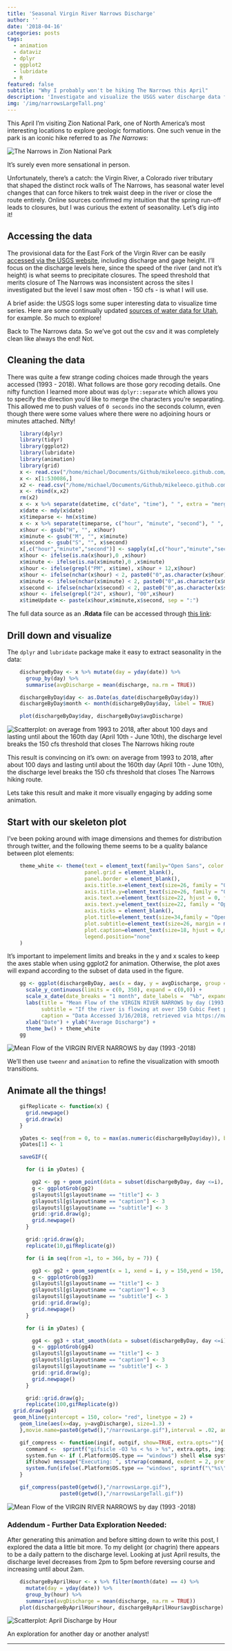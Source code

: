```yaml
---
title: 'Seasonal Virgin River Narrows Discharge'
author: ''
date: '2018-04-16'
categories: posts
tags:
  - animation
  - dataviz
  - dplyr
  - ggplot2
  - lubridate
  - R
featured: false
subtitle: "Why I probably won't be hiking The Narrows this April"
description: 'Investigate and visualize the USGS water discharge data for the Virgin River Narrows from 1993 - 2018'
img: '/img/narrowsLargeTall.png'
---
```


This April I’m visiting Zion National Park, one of North America’s most
interesting locations to explore geologic formations. One such venue in
the park is an iconic hike referred to as _The Narrows_:

![The Narrows in Zion National Park](/img/narrows.jpg)

It’s surely even more sensational in person.

Unfortunately, there’s a catch: the Virgin River, a Colorado river
tributary that shaped the distinct rock walls of The Narrows, has
seasonal water level changes that can force hikers to trek waist deep in
the river or close the route entirely. Online sources confirmed my
intuition that the spring run-off leads to closures, but I was curious
the extent of seasonality. Let’s dig into it!

## Accessing the data

The provisional data for the East Fork of the Virgin River can be easily
[accessed via the USGS website](https://waterdata.usgs.gov/ut/nwis/uv?cb_00065=on&cb_00060=on&format=gif_default&period=60&begin_date=&end_date=&site_no=09404900),
including discharge and gage height. I’ll focus on the discharge levels
here, since the speed of the river (and not it’s height) is what seems
to precipitate closures. The speed threshold that merits closure of The
Narrows was inconsistent across the sites I investigated but the level I saw most often - 150 cfs - is what I
will use.

A brief aside: the USGS logs some super interesting data to visualize
time series. Here are some continually updated [sources of water data for Utah](https://waterdata.usgs.gov/ut/nwis/uv?cb_00065=on&cb_00060=on&format=gif_default&period=60),
for example. So much to explore!

Back to The Narrows data. So we’ve got out the csv and it was completely
clean like always the end! Not.

## Cleaning the data

There was quite a few strange coding choices made through the years
accessed (1993 - 2018). What follows are those gory recoding details.
One nifty function I learned more about was `dplyr::separate` which
allows you to specify the direction you’d like to merge the characters
you’re separating. This allowed me to push values of `0 seconds` ino the
seconds column, even though there were some values where there were no
adjoining hours or minutes attached. Nifty!

```r
    library(dplyr)
    library(tidyr)
    library(ggplot2)
    library(lubridate)
    library(animation)
    library(grid)
    x <- read.csv("/home/michael/Documents/Github/mikeleeco.github.com/static/data/narrows.Rdata", row.names = NULL, stringsAsFactors = FALSE)
    x <- x[1:530086,]
    x2 <- read.csv("/home/michael/Documents/Github/mikeleeco.github.com/static/data/narrows2.csv", row.names = NULL, stringsAsFactors = FALSE)
    x <- rbind(x,x2)
    rm(x2)
    x <- x %>% separate(datetime, c("date", "time"), " ", extra = "merge")
    x$date <- mdy(x$date)
    x$timeparse <- hm(x$time)
    x <- x %>% separate(timeparse, c("hour", "minute", "second"), " ", extra = "merge", fill = "left")
    x$hour <- gsub("H", "", x$hour)
    x$minute <- gsub("M", "", x$minute)
    x$second <- gsub("S", "", x$second)
    x[,c("hour","minute","second")] <- sapply(x[,c("hour","minute","second")], as.numeric)
    x$hour <- ifelse(is.na(x$hour),0 ,x$hour)
    x$minute <- ifelse(is.na(x$minute),0 ,x$minute)
    x$hour <- ifelse(grepl("PM", x$time), x$hour + 12,x$hour)
    x$hour <- ifelse(nchar(x$hour) < 2, paste0("0",as.character(x$hour)),as.character(x$hour))
    x$minute <- ifelse(nchar(x$minute) < 2, paste0("0",as.character(x$minute)),as.character(x$minute))
    x$second <- ifelse(nchar(x$second) < 2, paste0("0",as.character(x$second)),as.character(x$second))
    x$hour <- ifelse(grepl("24", x$hour), "00",x$hour)
    x$timeUpdate <- paste(x$hour,x$minute,x$second, sep = ":")

```

The full data source as an **.Rdata** file can be accessed through [this
link](https://mikelee.co/data/narrows.Rdata):

## Drill down and visualize

The `dplyr` and `lubridate` package make it easy to extract seasonality
in the data:

```r
    dischargeByDay <- x %>% mutate(day = yday(date)) %>%
      group_by(day) %>%
      summarise(avgDischarge = mean(discharge, na.rm = TRUE))

    dischargeByDay$day <- as.Date(as_date(dischargeByDay$day))
    dischargeByDay$month <- month(dischargeByDay$day, label = TRUE)

    plot(dischargeByDay$day, dischargeByDay$avgDischarge)
```

![Scatterplot: on average from 1993 to 2018, after about 100 days and lasting until about the 160th day (April 10th - June 10th), the discharge level breaks the 150 cfs threshold that closes The Narrows hiking route](/img/drilldown-1.png)

This result is convincing on it’s own: on average from 1993 to 2018,
after about 100 days and lasting until about the 160th day (April 10th -
June 10th), the discharge level breaks the 150 cfs threshold that closes
The Narrows hiking route.

Lets take this result and make it more visually engaging by adding some
animation.

## Start with our skeleton plot

I’ve been poking around with image dimensions and themes for
distribution through twitter, and the following theme seems to be a
quality balance between plot elements:

```r
    theme_white <- theme(text = element_text(family="Open Sans", color = "black"),
                         panel.grid = element_blank(),
                         panel.border = element_blank(),
                         axis.title.x=element_text(size=26, family = "Open Sans", margin = margin(t=15, b = 0)),
                         axis.title.y=element_text(size=26, family = "Open Sans", margin = margin(r=15, l = 5)),
                         axis.text.x=element_text(size=22, hjust = 0, family = "Open Sans Light"),
                         axis.text.y=element_text(size=22, family = "Open Sans Light"),
                         axis.ticks = element_blank(),
                         plot.title=element_text(size=34,family = "Open Sans Extrabold",hjust= 0,lineheight=1, margin = margin(t = 15)),
                         plot.subtitle=element_text(size=26, margin = margin(t=15, b = 5),family = "Open Sans"),
                         plot.caption=element_text(size=18, hjust = 0,margin=margin(t=15, b = 15),lineheight=1.15, family = "Open Sans"),
                         legend.position="none"
    )
```

It’s important to impelement limits and breaks in the y and x scales to
keep the axes stable when using ggplot2 for animation. Otherwise, the
plot axes will expand according to the subset of data used in the
figure.

```r
    gg <- ggplot(dischargeByDay, aes(x = day, y = avgDischarge, group = 1)) +
      scale_y_continuous(limits = c(0, 350), expand = c(0,0)) +
      scale_x_date(date_breaks = "1 month", date_labels =  "%b", expand = c(0,0),limits = c(min(dischargeByDay$day)-1,max(dischargeByDay$day)-2)) +
      labs(title = "Mean Flow of the VIRGIN RIVER NARROWS by day (1993 - 2018)",
           subtitle = "If the river is flowing at over 150 Cubic Feet per Second (CFS) the narrows is closed",
           caption = "Data Accessed 3/16/2018, retrieved via https://nwis.waterdata.usgs.gov/usa/nwis/uv/") +
      xlab("Date") + ylab("Average Discharge") +
      theme_bw() + theme_white
    gg
```

![Mean Flow of the VIRGIN RIVER NARROWS by day (1993 -2018)](/img/gg.png)

We’ll then use `tweenr` and `animation` to refine the visualization with
smooth transitions.

## Animate all the things!

```r
    gifReplicate <- function(x) {
      grid.newpage()
      grid.draw(x)
    }

    yDates <- seq(from = 0, to = max(as.numeric(dischargeByDay$day)), by = 3)
    yDates[1] <- 1

    saveGIF({

      for (i in yDates) {

        gg2 <- gg + geom_point(data = subset(dischargeByDay, day <=i), aes(x = day, y = avgDischarge), alpha = .1)
        g <- ggplotGrob(gg2)
        g$layout$l[g$layout$name == "title"] <- 3
        g$layout$l[g$layout$name == "caption"] <- 3
        g$layout$l[g$layout$name == "subtitle"] <- 3
        grid::grid.draw(g);
        grid.newpage()
      }

      grid::grid.draw(g);
      replicate(10,gifReplicate(g))

      for (i in seq(from =1, to = 366, by = 7)) {

        gg3 <- gg2 + geom_segment(x = 1, xend = i, y = 150,yend = 150, color= "red", linetype = 2)
        g <- ggplotGrob(gg3)
        g$layout$l[g$layout$name == "title"] <- 3
        g$layout$l[g$layout$name == "caption"] <- 3
        g$layout$l[g$layout$name == "subtitle"] <- 3
        grid::grid.draw(g);
        grid.newpage()
      }

      for (i in yDates) {

        gg4 <- gg3 + stat_smooth(data = subset(dischargeByDay, day <=i), aes(x = day), se = F, method = "lm", formula = y ~ poly(x, 20))
        g <- ggplotGrob(gg4)
        g$layout$l[g$layout$name == "title"] <- 3
        g$layout$l[g$layout$name == "caption"] <- 3
        g$layout$l[g$layout$name == "subtitle"] <- 3
        grid::grid.draw(g);
        grid.newpage()
      }

      grid::grid.draw(g);
      replicate(100,gifReplicate(g))
  grid.draw(gg4)
  geom_hline(yintercept = 150, color= "red", linetype = 2) +
    geom_line(aes(x=day, y=avgDischarge), size=1.3) +
    },movie.name=paste0(getwd(),"/narrowsLarge.gif"),interval = .02, ani.width = 1200, ani.height = 800)

    gif_compress <- function(ingif, outgif, show=TRUE, extra.opts=""){
      command <-  sprintf("gifsicle -O3 %s < %s > %s", extra.opts, ingif, outgif)
      system.fun <- if (.Platform$OS.type == "windows") shell else system
      if(show) message("Executing: ", strwrap(command, exdent = 2, prefix = "\n"))
      system.fun(ifelse(.Platform$OS.type == "windows", sprintf("\"%s\"", shQuote(command)), command))
    }

    gif_compress(paste0(getwd(),"/narrowsLarge.gif"),
                 paste0(getwd(),"/narrowsLargeTall.gif"))
```

![Mean Flow of the VIRGIN RIVER NARROWS by day (1993 -2018)](/img/Animation/narrowsLargeTall.gif)

### Addendum - Further Data Exploration Needed:

After generating this animation and before sitting down to write this
post, I explored the data a little bit more. To my delight (or chagrin)
there appears to be a daily pattern to the discharge level. Looking at
just April results, the discharge level decreases from 2pm to 5pm before
reversing course and increasing until about 2am.

```r
    dischargeByAprilHour <- x %>% filter(month(date) == 4) %>%
      mutate(day = yday(date)) %>%
      group_by(hour) %>%
      summarise(avgDischarge = mean(discharge, na.rm = TRUE))
    plot(dischargeByAprilHour$hour, dischargeByAprilHour$avgDischarge)
```

![Scatterplot: April Discharge by Hour](/img/dailyApril.png)

An exploration for another day or another analyst!

---
